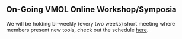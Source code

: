 

## On-Going VMOL Online Workshop/Symposia

We will be holding bi-weekly (every two weeks) short meeting where members present new tools, check out the schedule [here](https://docs.google.com/document/d/1ZIsOKB6BivM9GOQuQvfWoiuVJWYefuAz0y0iTi_u_uk/edit). 
